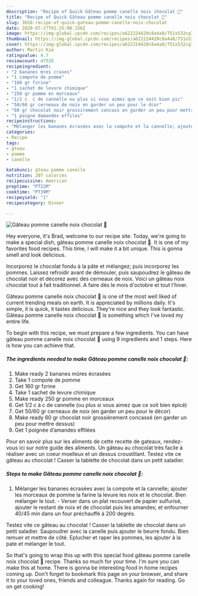 ```yaml
---
description: "Recipe of Quick Gâteau pomme canelle noix chocolat 🍫"
title: "Recipe of Quick Gâteau pomme canelle noix chocolat 🍫"
slug: 3658-recipe-of-quick-gateau-pomme-canelle-noix-chocolat
date: 2020-07-27T01:25:08.156Z
image: https://img-global.cpcdn.com/recipes/a622224420c8a4a8/751x532cq70/gateau-pomme-canelle-noix-chocolat-🍫-photo-principale-de-la-recette.jpg
thumbnail: https://img-global.cpcdn.com/recipes/a622224420c8a4a8/751x532cq70/gateau-pomme-canelle-noix-chocolat-🍫-photo-principale-de-la-recette.jpg
cover: https://img-global.cpcdn.com/recipes/a622224420c8a4a8/751x532cq70/gateau-pomme-canelle-noix-chocolat-🍫-photo-principale-de-la-recette.jpg
author: Martin Kim
ratingvalue: 4.7
reviewcount: 47535
recipeingredient:
- "2 bananes mres crases"
- "1 compote de pomme"
- "160 gr fzrine"
- "1 sachet de levure chimique"
- "250 gr pomme en morceaux"
- "1/2 c  c de cannelle ou plus si vous aimez que ce soit bien pic"
- "50/60 gr cerneaux de noix en garder un peu pour le dcor"
- "60 gr chocolat noir grossirement concass en garder un peu pour mettre dessus"
- "1 poigne damandes effiles"
recipeinstructions:
- "Mélanger les bananes écrasées avec la compote et la cannelle; ajouter les morceaux de pomme la farine la levure les noix et le chocolat. Bien mélanger le tout. Verser dans un plat recouvert de papier sulfurisé, ajouter le restant de noix et de chocolat puis les amandes; et enfourner 40/45 min dans un four préchauffé à 200 degrés."
categories:
- Recipe
tags:
- gteau
- pomme
- canelle

katakunci: gteau pomme canelle 
nutrition: 207 calories
recipecuisine: American
preptime: "PT22M"
cooktime: "PT39M"
recipeyield: "1"
recipecategory: Dinner

---
```



![Gâteau pomme canelle noix chocolat 🍫](https://img-global.cpcdn.com/recipes/a622224420c8a4a8/751x532cq70/gateau-pomme-canelle-noix-chocolat-🍫-photo-principale-de-la-recette.jpg)

Hey everyone, it's Brad, welcome to our recipe site. Today, we're going to make a special dish, gâteau pomme canelle noix chocolat 🍫. It is one of my favorites food recipes. This time, I will make it a bit unique. This is gonna smell and look delicious.

Incorporez le chocolat fondu à la pâte et mélangez; puis incorporez les pommes. Laissez refroidir avant de démouler, puis saupoudrez le gâteau de chocolat noir et décorez avec des cerneaux de noix. Voici un gâteau noix chocolat tout à fait traditionnel. A faire dès le mois d&#39;octobre et tout l&#39;hiver.

Gâteau pomme canelle noix chocolat 🍫 is one of the most well liked of current trending meals on earth. It is appreciated by millions daily. It's simple, it is quick, it tastes delicious. They're nice and they look fantastic. Gâteau pomme canelle noix chocolat 🍫 is something which I've loved my entire life.


To begin with this recipe, we must prepare a few ingredients. You can have gâteau pomme canelle noix chocolat 🍫 using 9 ingredients and 1 steps. Here is how you can achieve that.

<!--inarticleads1-->

##### The ingredients needed to make Gâteau pomme canelle noix chocolat 🍫:

1. Make ready 2 bananes mûres écrasées
1. Take 1 compote de pomme
1. Get 160 gr fzrine
1. Take 1 sachet de levure chimique
1. Make ready 250 gr pomme en morceaux
1. Get 1/2 c à c de cannelle (ou plus si vous aimez que ce soit bien épicé)
1. Get 50/60 gr cerneaux de noix (en garder un peu pour le décor)
1. Make ready 60 gr chocolat noir grossièrement concassé (en garder un peu pour mettre dessus)
1. Get 1 poignée d’amandes effilées


Pour en savoir plus sur les aliments de cette recette de gateaux, rendez-vous ici sur notre guide des aliments. Un gâteau au chocolat très facile à réaliser avec un coeur moelleux et un dessus croustillant. Testez vite ce gâteau au chocolat ! Casser la tablette de chocolat dans un petit saladier. 

<!--inarticleads2-->

##### Steps to make Gâteau pomme canelle noix chocolat 🍫:

1. Mélanger les bananes écrasées avec la compote et la cannelle; ajouter les morceaux de pomme la farine la levure les noix et le chocolat. Bien mélanger le tout. - Verser dans un plat recouvert de papier sulfurisé, ajouter le restant de noix et de chocolat puis les amandes; et enfourner 40/45 min dans un four préchauffé à 200 degrés.


Testez vite ce gâteau au chocolat ! Casser la tablette de chocolat dans un petit saladier. Saupoudrer avec la canelle puis ajouter le beurre fondu. Bien remuer et mettre de côté. Eplucher et raper les pommes, les ajouter à la pate et mélanger le tout. 

So that's going to wrap this up with this special food gâteau pomme canelle noix chocolat 🍫 recipe. Thanks so much for your time. I'm sure you can make this at home. There is gonna be interesting food in home recipes coming up. Don't forget to bookmark this page on your browser, and share it to your loved ones, friends and colleague. Thanks again for reading. Go on get cooking!
